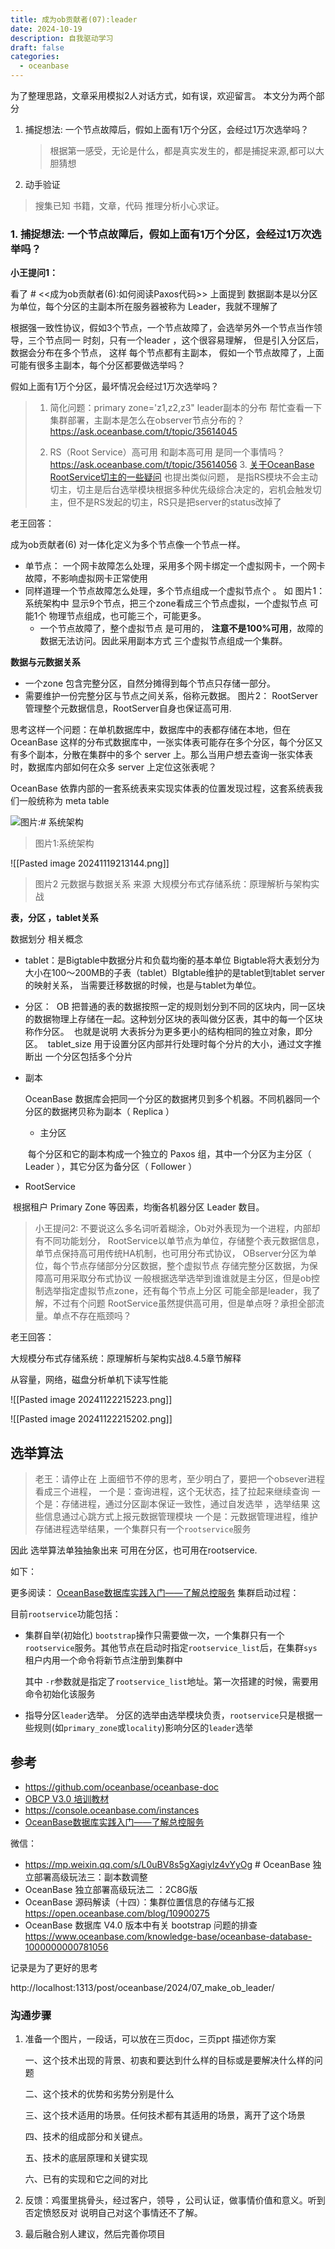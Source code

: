 ```yaml
---
title: 成为ob贡献者(07):leader
date: 2024-10-19
description: 自我驱动学习
draft: false
categories:
  - oceanbase
---
```






为了整理思路，文章采用模拟2人对话方式，如有误，欢迎留言。
本文分为两个部分

1. 捕捉想法:  一个节点故障后，假如上面有1万个分区，会经过1万次选举吗？
   > 根据第一感受，无论是什么，都是真实发生的，都是捕捉来源,都可以大胆猜想
2. 动手验证
  > 搜集已知 书籍，文章，代码  推理分析小心求证。

### 1. 捕捉想法: 一个节点故障后，假如上面有1万个分区，会经过1万次选举吗？

**小王提问1：**

看了 # <<成为ob贡献者(6):如何阅读Paxos代码>> 上面提到 数据副本是以分区为单位，每个分区的主副本所在服务器被称为 Leader，我就不理解了

根据强一致性协议，假如3个节点，一个节点故障了，会选举另外一个节点当作领导，三个节点同一 时刻，只有一个leader ，这个很容易理解，
但是引入分区后，数据会分布在多个节点， 这样 每个节点都有主副本，
假如一个节点故障了，上面可能有很多主副本，每个分区都要做选举吗？

假如上面有1万个分区，最坏情况会经过1万次选举吗？

>1.  简化问题：primary zone='z1,z2,z3"  leader副本的分布
> 帮忙查看一下集群部署，主副本是怎么在observer节点分布的？
> https://ask.oceanbase.com/t/topic/35614045
> 
> 2. RS（Root Service）高可用 和副本高可用 是同一个事情吗？
    https://ask.oceanbase.com/t/topic/35614056
    3.  [关于OceanBase RootService切主的一些疑问](https://ask.oceanbase.com/t/topic/35607427) 也提出类似问题，
     是指RS模块不会主动切主，切主是后台选举模块根据多种优先级综合决定的，宕机会触发切主，但不是RS发起的切主，RS只是把server的status改掉了



老王回答：

成为ob贡献者(6) 对一体化定义为多个节点像一个节点一样。
- 单节点： 一个网卡故障怎么处理，采用多个网卡绑定一个虚拟网卡，一个网卡故障，不影响虚拟网卡正常使用
- 同样道理一个节点故障怎么处理，多个节点组成一个虚拟节点个 。
  如 图片1：系统架构中  显示9个节点，把三个zone看成三个节点虚拟，一个虚拟节点 可能1个 物理节点组成，也可能三个，可能更多。
  - 一个节点故障了，整个虚拟节点 是可用的，
  **注意不是100%可用**，故障的数据无法访问。因此采用副本方式 三个虚拟节点组成一个集群。


**数据与元数据关系**


-  一个zone 包含完整分区，自然分摊得到每个节点只存储一部分。
- 需要维护一份完整分区与节点之间关系，俗称元数据。
   图片2： RootServer 管理整个元数据信息，RootServer自身也保证高可用.
   
思考这样一个问题：在单机数据库中，数据库中的表都存储在本地，但在 OceanBase 这样的分布式数据库中，一张实体表可能存在多个分区，每个分区又有多个副本，分散在集群中的多个 server 上。那么当用户想去查询一张实体表时，数据库内部如何在众多 server 上定位这张表呢？

OceanBase 依靠内部的一套系统表来实现实体表的位置发现过程，这套系统表我们一般统称为 meta table

![图片:# 系统架构]( https://obcommunityprod.oss-cn-shanghai.aliyuncs.com/prod/blog/2024-09/1727255056742.png)
> 图片1:系统架构


![[Pasted image 20241119213144.png]]

>图片2 元数据与数据关系 来源 大规模分布式存储系统：原理解析与架构实战


**表，分区 ，tablet关系**

数据划分 相关概念
- tablet：是Bigtable中数据分片和负载均衡的基本单位
	Bigtable将大表划分为大小在100～200MB的子表（tablet）​
	BIgtable维护的是tablet到tablet server的映射关系，
	当需要迁移数据的时候，也是与tablet为单位。

- 分区：
  ​       OB 把普通的表的数据按照一定的规则划分到不同的区块内，同一区块的数据物理上存储在一起。
  ​       这种划分区块的表叫做分区表，其中的每一个区块称作分区。
  ​    也就是说明 大表拆分为更多更小的结构相同的独立对象，即分区。
  ​       tablet_size 用于设置分区内部并行处理时每个分片的大小，通过文字推断出 一个分区包括多个分片

- 副本

  OceanBase 数据库会把同一个分区的数据拷贝到多个机器。不同机器同一个分区的数据拷贝称为副本（ Replica ）

  - 主分区

  ​    每个分区和它的副本构成一个独立的 Paxos 组，其中一个分区为主分区（ Leader ），其它分区为备分区（ Follower ）

-  RootService

​         根据租户 Primary Zone 等因素，均衡各机器分区 Leader 数目。


>小王提问2: 不要说这么多名词听着糊涂，Ob对外表现为一个进程，内部却有不同功能划分，
RootService以单节点为单位，存储整个表元数据信息，单节点保持高可用传统HA机制，也可用分布式协议，
OBserver分区为单位，每个节点存储部分分区数据，整个虚拟节点 存储完整分区数据，为保障高可用采取分布式协议
一般根据选举选举到谁谁就是主分区，但是ob控制选举指定虚拟节点zone，还有每个节点上分区 可能全部是leader，我了解，不过有个问题 RootService虽然提供高可用，但是单点呀？承担全部流量。单点不存在瓶颈吗？


老王回答：

大规模分布式存储系统：原理解析与架构实战8.4.5章节解释

从容量，网络，磁盘分析单机下读写性能

![[Pasted image 20241122215223.png]]

![[Pasted image 20241122215202.png]]




 
## 选举算法

> 老王：请停止在 上面细节不停的思考，至少明白了，要把一个obsever进程 看成三个进程，
  一个是：查询进程，这个无状态，挂了拉起来继续查询
  一个是：存储进程，通过分区副本保证一致性，通过自发选举 ，选举结果 这些信息通过心跳方式上报元数据管理模块
  一个是：元数据管理进程，维护存储进程选举结果，一个集群只有一个`rootservice`服务

因此 选举算法单独抽象出来 可用在分区，也可用在rootservice.

如下：

更多阅读：
[ OceanBase数据库实践入门——了解总控服务](https://mp.weixin.qq.com/s?__biz=MzU3OTc2MDQxNg==&mid=2247483885&idx=1&sn=52bf5a7c8cbea04671f2327455fd16da&chksm=fd6079a2ca17f0b456055a20d3b17ba2125704a2fb4a81d08d375c1ea69f2d4ce93c5f8fe04f&scene=21#wechat_redirect)
集群启动过程：

目前`rootservice`功能包括：

- 集群自举(初始化)
   `bootstrap`操作只需要做一次，一个集群只有一个`rootservice`服务。其他节点在启动时指定`rootservice_list`后，在集群`sys`租户内用一个命令将新节点注册到集群中
   
   其中 `-r`参数就是指定了`rootservice_list`地址。第一次搭建的时候，需要用命令初始化该服务

- 指导分区`leader`选举。
  分区的选举由选举模块负责，`rootservice`只是根据一些规则(如`primary_zone`或`locality`)影响分区的`leader`选举








## 参考
-  https://github.com/oceanbase/oceanbase-doc
- [OBCP V3.0 培训教材](https://www.oceanbase.com/training/obcp)
- https://console.oceanbase.com/instances
- [ OceanBase数据库实践入门——了解总控服务](https://mp.weixin.qq.com/s?__biz=MzU3OTc2MDQxNg==&mid=2247483885&idx=1&sn=52bf5a7c8cbea04671f2327455fd16da&chksm=fd6079a2ca17f0b456055a20d3b17ba2125704a2fb4a81d08d375c1ea69f2d4ce93c5f8fe04f&scene=21#wechat_redirect)


微信：
- https://mp.weixin.qq.com/s/L0uBV8s5gXagiylz4vYyOg # OceanBase 独立部署高级玩法三：副本数调整
-  OceanBase 独立部署高级玩法二 ：2C8G版
- OceanBase 源码解读（十四）：集群位置信息的存储与汇报
https://open.oceanbase.com/blog/10900275
-  OceanBase 数据库 V4.0 版本中有关 bootstrap 问题的排查
 https://www.oceanbase.com/knowledge-base/oceanbase-database-1000000000781056






记录是为了更好的思考



http://localhost:1313/post/oceanbase/2024/07_make_ob_leader/


### 沟通步骤

1. 准备一个图片，一段话，可以放在三页doc，三页ppt 描述你方案

   一、这个技术出现的背景、初衷和要达到什么样的目标或是要解决什么样的问题

   二、这个技术的优势和劣势分别是什么

   三、这个技术适用的场景。任何技术都有其适用的场景，离开了这个场景

   四、技术的组成部分和关键点。

   五、技术的底层原理和关键实现

   六、已有的实现和它之间的对比


2. 反馈：鸡蛋里挑骨头，经过客户，领导 ，公司认证，做事情价值和意义。听到否定愤怒反对 说明自己对这个事情还不了解。

3. 最后融合别人建议，然后完善你项目



